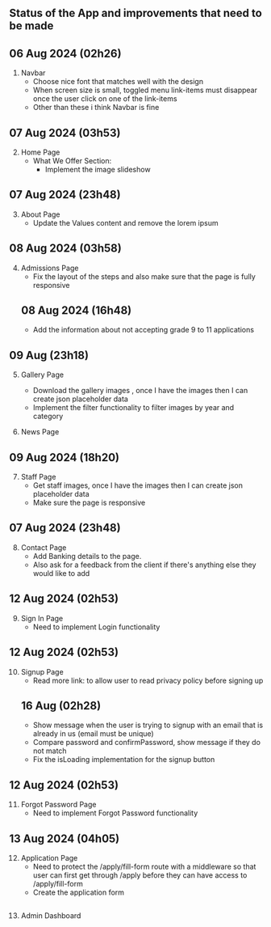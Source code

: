 ## Status of the App and improvements that need to be made

## 06 Aug 2024 (02h26)
1. Navbar
    - Choose nice font that matches well with the design
    - When screen size is small, toggled menu link-items must disappear once the user click on one of the link-items
    - Other than these i think Navbar is fine

## 07 Aug 2024 (03h53)
2. Home Page
    - What We Offer Section: 
        - Implement the image slideshow

## 07 Aug 2024 (23h48)
3. About Page
    - Update the Values content and remove the lorem ipsum

## 08 Aug 2024 (03h58)
4. Admissions Page
    - Fix the layout of the steps and also make sure that the page is fully responsive
    ## 08 Aug 2024 (16h48)
    - Add the information about not accepting grade 9 to 11 applications

## 09 Aug (23h18)
5. Gallery Page
    - Download the gallery images , once I have the images then I can create json placeholder data
    - Implement the filter functionality to filter images by year and category

6. News Page

## 09 Aug 2024 (18h20)
7. Staff Page
    - Get staff images, once I have the images then I can create json placeholder data 
    - Make sure the page is responsive 

## 07 Aug 2024 (23h48)
8. Contact Page
    - Add Banking details to the page.
    - Also ask for a feedback from the client if there's anything else they would like to add

## 12 Aug 2024 (02h53)
9. Sign In Page
    - Need to implement Login functionality

## 12 Aug 2024 (02h53)
10. Signup Page
    - Read more link: to allow user to read privacy policy before signing up
    ## 16 Aug (02h28)
    - Show message when the user is trying to signup with an email that is already in us (email must be unique)
    - Compare password and confirmPassword, show message if they do not match
    - Fix the isLoading implementation for the signup button

## 12 Aug 2024 (02h53)
11. Forgot Password Page
    - Need to implement Forgot Password functionality

## 13 Aug 2024 (04h05)
12. Application Page
    - Need to protect the /apply/fill-form route with a middleware so that user can first 
        get through /apply before they can have access to /apply/fill-form
    - Create the application form

##
13. Admin Dashboard

